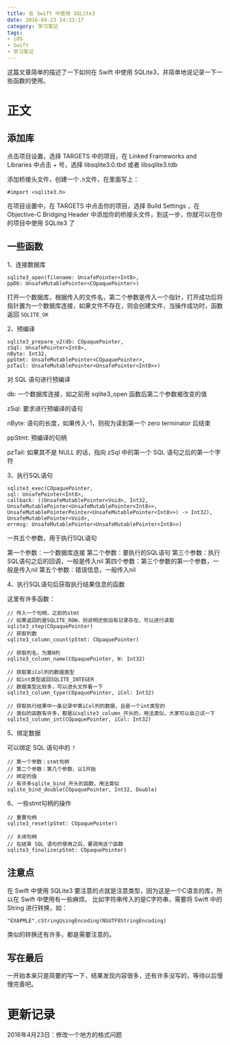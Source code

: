```yaml
---
title: 在 Swift 中使用 SQLite3
date: 2016-04-23 14:33:17
category: 学习笔记
tags:
- iOS
- Swift
- 学习笔记
---
```

这篇文章简单的描述了一下如何在 Swift 中使用 SQLite3，并简单地说记录一下一些函数的使用。



# 正文

## 添加库

点击项目设置，选择 TARGETS 中的项目，在 Linked Frameworks and Libraries 中点击 + 号，选择 libsqlite3.0.tbd 或者 libsqlite3.tdb

添加桥接头文件，创建一个`.h`文件，在里面写上：

```
#import <sqlite3.h>
```

在项目设置中，在 TARGETS 中点击你的项目，选择 Build Settings ，在 Objective-C Bridging Header 中添加你的桥接头文件，到这一步，你就可以在你的项目中使用 SQLite3 了

## 一些函数

1、连接数据库

```
sqlite3_open(filename: UnsafePointer<Int8>,
ppDb: UnsafeMutablePointer<COpaquePointer>)
```

打开一个数据库，根据传入的文件名，第二个参数是传入一个指针，打开成功后将指针置为一个数据库连接，如果文件不存在，则会创建文件，当操作成功时，函数返回 `SQLITE_OK`

2、预编译

```
sqlite3_prepare_v2(db: COpaquePointer,
zSql: UnsafePointer<Int8>,
nByte: Int32,
ppStmt: UnsafeMutablePointer<COpaquePointer>,
pzTail: UnsafeMutablePointer<UnsafePointer<Int8>>)
```

对 SQL 语句进行预编译

db: 一个数据库连接，如之前用 sqlite3_open 函数后第二个参数被改变的值

zSql: 要求进行预编译的语句

nByte: 语句的长度，如果传入-1，则视为读到第一个 zero terminator 后结束

ppStmt: 预编译的句柄

pzTail: 如果其不是 NULL 的话，指向 zSql 中的第一个 SQL 语句之后的第一个字符

3、执行SQL语句

```
sqlite3_exec(COpaquePointer,
sql: UnsafePointer<Int8>,
callback: ((UnsafeMutablePointer<Void>, Int32, UnsafeMutablePointer<UnsafeMutablePointer<Int8>>, UnsafeMutablePointerPointer<UnsafeMutablePointer<Int8>>) -> Int32),
UnsafeMutablePointer<Void>,
errmsg: UnsafeMutablePointer<UnsafeMutablePointer<Int8>>)
```

一共五个参数，用于执行SQL语句

第一个参数：一个数据库连接
第二个参数：要执行的SQL语句
第三个参数：执行SQL语句之后的回调，一般是传入nil
第四个参数：第三个参数的第一个参数，一般是传入nil
第五个参数：错误信息，一般传入nil

4、执行SQL语句后获取执行结果信息的函数

这里有许多函数：

```
// 传入一个句柄，之前的stmt
// 如果返回的是SQLITE_ROW，则说明还依旧有记录存在，可以进行读取
sqlite3_step(COpaquePointer)
// 获取列数
sqlite3_column_count(pStmt: COpaquePointer)

// 获取列名，为第N列
sqlite3_column_name(COpaquePointer, N: Int32)

// 获取第iCol列的数据类型
// 如int类型返回SQLITE_INTEGER
// 数据类型比较多，可以进头文件看一下
sqlite3_column_type(COpaquePointer, iCol: Int32)

// 获取执行结果中一条记录中第iCol列的数据，且是一个int类型的
// 类似的函数有许多，都是以sqlite3_column_开头的，用法类似，大家可以自己试一下
sqlite3_column_int(COpaquePointer, iCol: Int32)
```

5、绑定数据

可以绑定 SQL 语句中的 `?`

```
// 第一个参数：stmt句柄
// 第二个参数：第几个参数，以1开始
// 绑定的值
// 有许多sqlite_bind_开头的函数，用法类似
sqlite_bind_double(COpaquePointer, Int32, Double)
```

6、一些stmt句柄的操作

```
// 重置句柄
sqlite3_reset(pStmt: COpaquePointer)

// 关闭句柄
// 在结束 SQL 语句的使用之后，要调用这个函数
sqlite3_finalize(pStmt: COpaquePointer)
```

## 注意点
在 Swift 中使用 SQLite3 要注意的点就是注意类型，因为这是一个C语言的库，所以在 Swift 中使用有一些麻烦。
比如字符串传入的是C字符串，需要将 Swift 中的 String 进行转换，如：

```
"EXAPMLE".cStringUsingEncoding(NSUTF8StringEncoding)
```
类似的转换还有许多，都是需要注意的。

## 写在最后

一开始本来只是简要的写一下，结果发现内容很多，还有许多没写的，等待以后慢慢完善吧。

# 更新记录

2016年4月23日：修改一个地方的格式问题